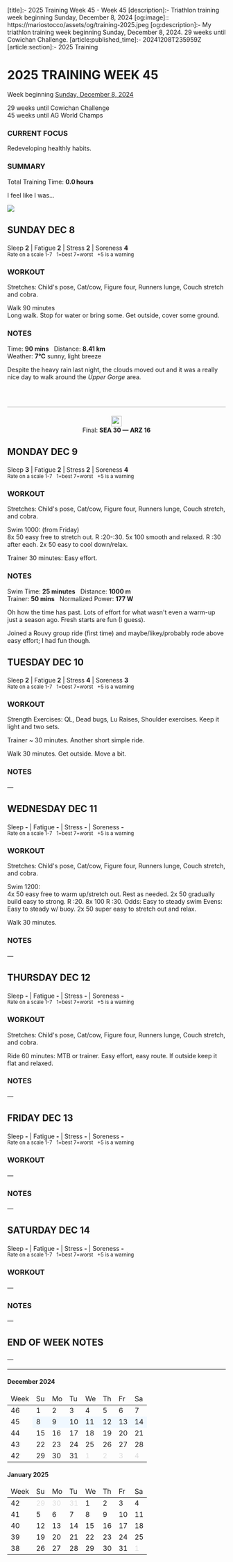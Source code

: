 [title]:- 2025 Training Week 45 - Week 45
[description]:- Triathlon training week beginning Sunday, December 8, 2024
[og:image]:: https://mariostocco/assets/og/training-2025.jpeg
[og:description]:- My triathlon training week beginning Sunday, December 8, 2024. 29 weeks until Cowichan Challenge.
[article:published_time]:- 20241208T235959Z
[article:section]:- 2025 Training



# 2025 TRAINING WEEK 45
Week beginning [Sunday, December 8, 2024](javascript:flick('sun');)

29 weeks until Cowichan Challenge<br />45 weeks until AG World Champs

### CURRENT FOCUS
Redeveloping healthly habits.

### SUMMARY
Total Training Time: **0.0&#8239;hours**

I feel like I was... <!--LAGGING  MAINTAINING  BUILDING  PEAKING  OVERREACHING-->






![](/assets/svg/image-977x550.svg)

## SUNDAY DEC 8
Sleep **2** | Fatigue **2** | Stress **2** | Soreness **4**
<sup><br />Rate on a scale 1-7 &nbsp; 1=best 7=worst &nbsp; +5 is a warning</sup>

### WORKOUT
Stretches: Child's pose, Cat/cow, Figure four, Runners lunge, Couch stretch and cobra.

Walk 90 minutes  
Long walk. Stop for water or bring some. Get outside, cover some ground.

### NOTES
Time: **90 mins** &nbsp; Distance: **8.41 km**  
Weather: **7°C** sunny, light breeze

Despite the heavy rain last night, the clouds moved out and it was a really nice day to walk around the _Upper Gorge_ area.

<div style="margin-top:60px;padding-top:20px;border-top:1px solid silver;text-align:center;">
<img src="/assets/svg/seahawks.svg" style="height:24px;" /><br />
Final: <strong>SEA 30 &mdash; ARZ 16</strong>
</div>

<!---->
## MONDAY DEC 9
Sleep **3** | Fatigue **2** | Stress **2** | Soreness **4**
<sup><br />Rate on a scale 1-7 &nbsp; 1=best 7=worst &nbsp; +5 is a warning</sup>

### WORKOUT
Stretches: Child's pose, Cat/cow, Figure four, Runners lunge, Couch stretch, and cobra.

Swim 1000: (from Friday)  
8x 50 easy free to stretch out. R :20-:30. 5x 100 smooth and relaxed. R :30 after each. 2x 50 easy to cool down/relax.

Trainer 30 minutes: Easy effort.

### NOTES
Swim Time: **25 minutes** &nbsp; Distance: **1000 m**  
Trainer: **50 mins** &nbsp; Normalized Power: **177 W**

Oh how the time has past.  Lots of effort for what wasn't even a warm-up just a season ago.  Fresh starts are fun (I guess).

Joined a Rouvy group ride (first time) and maybe/likey/probably rode above easy effort; I had fun though.

<!---->
## TUESDAY DEC 10
Sleep **2** | Fatigue **2** | Stress **4** | Soreness **3**
<sup><br />Rate on a scale 1-7 &nbsp; 1=best 7=worst &nbsp; +5 is a warning</sup>

### WORKOUT
Strength Exercises: QL, Dead bugs, Lu Raises, Shoulder exercises. Keep it light and two sets.

Trainer ~ 30 minutes. Another short simple ride.

Walk 30 minutes. Get outside. Move a bit.

### NOTES
&mdash;


<!---->
## WEDNESDAY DEC 11
Sleep **-** | Fatigue **-** | Stress **-** | Soreness **-**
<sup><br />Rate on a scale 1-7 &nbsp; 1=best 7=worst &nbsp; +5 is a warning</sup>

### WORKOUT
Stretches: Child's pose, Cat/cow, Figure four, Runners lunge, Couch stretch, and cobra.

Swim 1200:  
4x 50 easy free to warm up/stretch out. Rest as needed. 2x 50 gradually build easy to strong. R :20. 8x 100 R :30. Odds: Easy to steady swim Evens: Easy to steady w/ buoy. 2x 50 super easy to stretch out and relax.

Walk 30 minutes.

### NOTES
&mdash;


<!---->
## THURSDAY DEC 12
Sleep **-** | Fatigue **-** | Stress **-** | Soreness **-**
<sup><br />Rate on a scale 1-7 &nbsp; 1=best 7=worst &nbsp; +5 is a warning</sup>

### WORKOUT
Stretches: Child's pose, Cat/cow, Figure four, Runners lunge, Couch stretch, and cobra.

Ride 60 minutes:  MTB or trainer. Easy effort, easy route.  If outside keep it flat and relaxed.

### NOTES
&mdash;


<!---->
## FRIDAY DEC 13
Sleep **-** | Fatigue **-** | Stress **-** | Soreness **-**
<sup><br />Rate on a scale 1-7 &nbsp; 1=best 7=worst &nbsp; +5 is a warning</sup>

### WORKOUT
&mdash;

### NOTES
&mdash;


<!---->
## SATURDAY DEC 14
Sleep **-** | Fatigue **-** | Stress **-** | Soreness **-**
<sup><br />Rate on a scale 1-7 &nbsp; 1=best 7=worst &nbsp; +5 is a warning</sup>

### WORKOUT
&mdash;

### NOTES
&mdash;


<!---->
## END OF WEEK NOTES
&mdash;





---


<div class="month"><h4>December 2024</h4><table><thead><tr style="border:0;"><td>Week</td><td class="day">Su</td><td class="day">Mo</td><td class="day">Tu</td><td class="day">We</td><td class="day">Th</td><td class="day">Fr</td><td class="day">Sa</td></tr></thead><tbody><tr><td class="week" onclick="javascript:cellClick(46,'');">46</td><td class="day" style="" id="c20241201" onclick="javascript:cellClick(46,'sun');">1</td><td class="day" style="" id="c20241202" onclick="javascript:cellClick(46,'mon');">2</td><td class="day" style="" id="c20241203" onclick="javascript:cellClick(46,'tue');">3</td><td class="day" style="" id="c20241204" onclick="javascript:cellClick(46,'wed');">4</td><td class="day" style="" id="c20241205" onclick="javascript:cellClick(46,'thu');">5</td><td class="day" style="" id="c20241206" onclick="javascript:cellClick(46,'fri');">6</td><td class="day" style="" id="c20241207" onclick="javascript:cellClick(46,'sat');">7</td></tr><tr><td class="week" onclick="javascript:cellClick(45,'');">45</td><td class="day" style="background-color:aliceblue;" id="c20241208" onclick="javascript:flick('sun');">8</td><td class="day" style="background-color:aliceblue;" id="c20241209" onclick="javascript:flick('mon');">9</td><td class="day" style="background-color:aliceblue;" id="c20241210" onclick="javascript:flick('tue');">10</td><td class="day" style="background-color:aliceblue;" id="c20241211" onclick="javascript:flick('wed');">11</td><td class="day" style="background-color:aliceblue;" id="c20241212" onclick="javascript:flick('thu');">12</td><td class="day" style="background-color:aliceblue;" id="c20241213" onclick="javascript:flick('fri');">13</td><td class="day" style="background-color:aliceblue;" id="c20241214" onclick="javascript:flick('sat');">14</td></tr><tr><td class="week" onclick="javascript:cellClick(44,'');">44</td><td class="day" style="" id="c20241215" onclick="javascript:cellClick(44,'sun');">15</td><td class="day" style="" id="c20241216" onclick="javascript:cellClick(44,'mon');">16</td><td class="day" style="" id="c20241217" onclick="javascript:cellClick(44,'tue');">17</td><td class="day" style="" id="c20241218" onclick="javascript:cellClick(44,'wed');">18</td><td class="day" style="" id="c20241219" onclick="javascript:cellClick(44,'thu');">19</td><td class="day" style="" id="c20241220" onclick="javascript:cellClick(44,'fri');">20</td><td class="day" style="" id="c20241221" onclick="javascript:cellClick(44,'sat');">21</td></tr><tr><td class="week" onclick="javascript:cellClick(43,'');">43</td><td class="day" style="" id="c20241222" onclick="javascript:cellClick(43,'sun');">22</td><td class="day" style="" id="c20241223" onclick="javascript:cellClick(43,'mon');">23</td><td class="day" style="" id="c20241224" onclick="javascript:cellClick(43,'tue');">24</td><td class="day" style="" id="c20241225" onclick="javascript:cellClick(43,'wed');">25</td><td class="day" style="" id="c20241226" onclick="javascript:cellClick(43,'thu');">26</td><td class="day" style="" id="c20241227" onclick="javascript:cellClick(43,'fri');">27</td><td class="day" style="" id="c20241228" onclick="javascript:cellClick(43,'sat');">28</td></tr><tr><td class="week" onclick="javascript:cellClick(42,'');">42</td><td class="day" style="" id="c20241229" onclick="javascript:cellClick(42,'sun');">29</td><td class="day" style="" id="c20241230" onclick="javascript:cellClick(42,'mon');">30</td><td class="day" style="" id="c20241231" onclick="javascript:cellClick(42,'tue');">31</td><td class="day" style="color:#dddddd;">1</td><td class="day" style="color:#dddddd;">2</td><td class="day" style="color:#dddddd;">3</td><td class="day" style="color:#dddddd;">4</td></tr></tbody></table></div>
<div class="month"><h4>January 2025</h4><table><thead><tr style="border:0;"><td>Week</td><td class="day">Su</td><td class="day">Mo</td><td class="day">Tu</td><td class="day">We</td><td class="day">Th</td><td class="day">Fr</td><td class="day">Sa</td></tr></thead><tbody><tr><td class="week" onclick="javascript:cellClick(42,'');">42</td><td class="day" style="color:#dddddd;">29</td><td class="day" style="color:#dddddd;">30</td><td class="day" style="color:#dddddd;">31</td><td class="day" style="" id="c20250101" onclick="javascript:cellClick(42,'wed');">1</td><td class="day" style="" id="c20250102" onclick="javascript:cellClick(42,'thu');">2</td><td class="day" style="" id="c20250103" onclick="javascript:cellClick(42,'fri');">3</td><td class="day" style="" id="c20250104" onclick="javascript:cellClick(42,'sat');">4</td></tr><tr><td class="week" onclick="javascript:cellClick(41,'');">41</td><td class="day" style="" id="c20250105" onclick="javascript:cellClick(41,'sun');">5</td><td class="day" style="" id="c20250106" onclick="javascript:cellClick(41,'mon');">6</td><td class="day" style="" id="c20250107" onclick="javascript:cellClick(41,'tue');">7</td><td class="day" style="" id="c20250108" onclick="javascript:cellClick(41,'wed');">8</td><td class="day" style="" id="c20250109" onclick="javascript:cellClick(41,'thu');">9</td><td class="day" style="" id="c20250110" onclick="javascript:cellClick(41,'fri');">10</td><td class="day" style="" id="c20250111" onclick="javascript:cellClick(41,'sat');">11</td></tr><tr><td class="week" onclick="javascript:cellClick(40,'');">40</td><td class="day" style="" id="c20250112" onclick="javascript:cellClick(40,'sun');">12</td><td class="day" style="" id="c20250113" onclick="javascript:cellClick(40,'mon');">13</td><td class="day" style="" id="c20250114" onclick="javascript:cellClick(40,'tue');">14</td><td class="day" style="" id="c20250115" onclick="javascript:cellClick(40,'wed');">15</td><td class="day" style="" id="c20250116" onclick="javascript:cellClick(40,'thu');">16</td><td class="day" style="" id="c20250117" onclick="javascript:cellClick(40,'fri');">17</td><td class="day" style="" id="c20250118" onclick="javascript:cellClick(40,'sat');">18</td></tr><tr><td class="week" onclick="javascript:cellClick(39,'');">39</td><td class="day" style="" id="c20250119" onclick="javascript:cellClick(39,'sun');">19</td><td class="day" style="" id="c20250120" onclick="javascript:cellClick(39,'mon');">20</td><td class="day" style="" id="c20250121" onclick="javascript:cellClick(39,'tue');">21</td><td class="day" style="" id="c20250122" onclick="javascript:cellClick(39,'wed');">22</td><td class="day" style="" id="c20250123" onclick="javascript:cellClick(39,'thu');">23</td><td class="day" style="" id="c20250124" onclick="javascript:cellClick(39,'fri');">24</td><td class="day" style="" id="c20250125" onclick="javascript:cellClick(39,'sat');">25</td></tr><tr><td class="week" onclick="javascript:cellClick(38,'');">38</td><td class="day" style="" id="c20250126" onclick="javascript:cellClick(38,'sun');">26</td><td class="day" style="" id="c20250127" onclick="javascript:cellClick(38,'mon');">27</td><td class="day" style="" id="c20250128" onclick="javascript:cellClick(38,'tue');">28</td><td class="day" style="" id="c20250129" onclick="javascript:cellClick(38,'wed');">29</td><td class="day" style="" id="c20250130" onclick="javascript:cellClick(38,'thu');">30</td><td class="day" style="" id="c20250131" onclick="javascript:cellClick(38,'fri');">31</td><td class="day" style="color:#dddddd;">1</td></tr></tbody></table></div>
<script>var yyyy=2025;</script>
